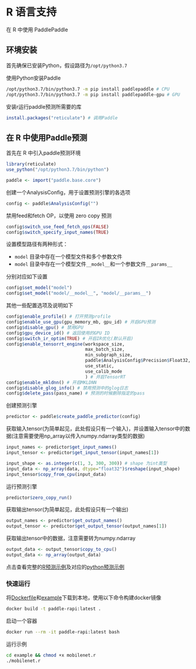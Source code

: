# R 语言支持
在 R 中使用 PaddlePaddle

## 环境安装
首先确保已安装Python，假设路径为`/opt/python3.7`

使用Python安装Paddle
``` bash
/opt/python3.7/bin/python3.7 -m pip install paddlepaddle # CPU
/opt/python3.7/bin/python3.7 -m pip install paddlepaddle-gpu # GPU
```

安装r运行paddle预测所需要的库
``` r
install.packages("reticulate") # 调用Paddle
```

## 在 R 中使用Paddle预测
首先在 R 中引入paddle预测环境

``` r
library(reticulate)
use_python("/opt/python3.7/bin/python")

paddle <- import("paddle.base.core")
```

创建一个AnalysisConfig，用于设置预测引擎的各选项

``` r
config <- paddle$AnalysisConfig("")
```

禁用feed和fetch OP，以使用 zero copy 预测
``` r
config$switch_use_feed_fetch_ops(FALSE)
config$switch_specify_input_names(TRUE)
```

设置模型路径有两种形式：
- `model` 目录中存在一个模型文件和多个参数文件
- `model` 目录中存在一个模型文件`__model__`和一个参数文件`__params__`

分别对应如下设置

``` r
config$set_model("model")
config$set_model("model/__model__", "model/__params__")
```

其他一些配置选项及说明如下
``` r
config$enable_profile() # 打开预测profile
config$enable_use_gpu(gpu_memory_mb, gpu_id) # 开启GPU预测
config$disable_gpu() # 禁用GPU
config$gpu_device_id() # 返回使用的GPU ID
config$switch_ir_optim(TRUE) # 开启IR优化(默认开启)
config$enable_tensorrt_engine(workspace_size,
                              max_batch_size,
                              min_subgraph_size,
                              paddle$AnalysisConfig$Precision$Float32,
                              use_static,
                              use_calib_mode
                              ) # 开启TensorRT
config$enable_mkldnn() # 开启MKLDNN
config$disable_glog_info() # 禁用预测中的glog日志
config$delete_pass(pass_name) # 预测的时候删除指定的pass

```

创建预测引擎
``` r
predictor <- paddle$create_paddle_predictor(config)
```

获取输入tensor(为简单起见，此处假设只有一个输入)，并设置输入tensor中的数据(注意需要使用np_array以传入numpy.ndarray类型的数据)
``` r
input_names <- predictor$get_input_names()
input_tensor <- predictor$get_input_tensor(input_names[1])

input_shape <- as.integer(c(1, 3, 300, 300)) # shape 为int类型
input_data <- np_array(data, dtype="float32")$reshape(input_shape)
input_tensor$copy_from_cpu(input_data)
```

运行预测引擎
``` r
predictor$zero_copy_run()
```

获取输出tensor(为简单起见，此处假设只有一个输出)
``` r
output_names <- predictor$get_output_names()
output_tensor <- predictor$get_output_tensor(output_names[1])
```

获取输出tensor中的数据，注意需要转为numpy.ndarray
``` r
output_data <- output_tensor$copy_to_cpu()
output_data <- np_array(output_data)
```

点击查看完整的[R预测示例](./example/mobilenet.r)及对应的[python预测示例](./example/mobilenet.py)

### 快速运行
将[Dockerfile](./Dockerfile)和[example](./example)下载到本地，使用以下命令构建docker镜像
``` bash
docker build -t paddle-rapi:latest .
```

启动一个容器
``` bash
docker run --rm -it paddle-rapi:latest bash
```

运行示例
``` bash
cd example && chmod +x mobilenet.r
./mobilenet.r
```
